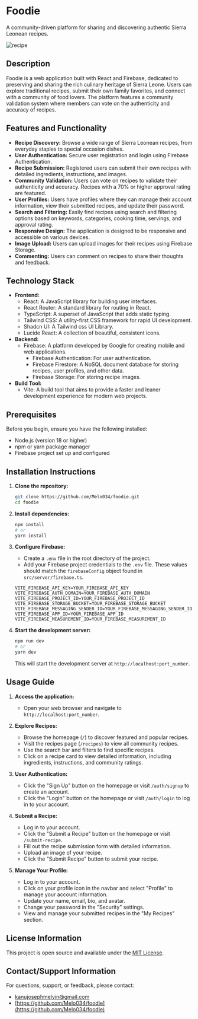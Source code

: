 # Foodie

A community-driven platform for sharing and discovering authentic Sierra Leonean recipes.

![recipe](https://github.com/user-attachments/assets/bb03a0ef-c38a-42fc-b47f-105b6512f9a7)

## Description

Foodie is a web application built with React and Firebase, dedicated to preserving and sharing the rich culinary heritage of Sierra Leone. Users can explore traditional recipes, submit their own family favorites, and connect with a community of food lovers. The platform features a community validation system where members can vote on the authenticity and accuracy of recipes.

## Features and Functionality

*   **Recipe Discovery:** Browse a wide range of Sierra Leonean recipes, from everyday staples to special occasion dishes.
*   **User Authentication:** Secure user registration and login using Firebase Authentication.
*   **Recipe Submission:** Registered users can submit their own recipes with detailed ingredients, instructions, and images.
*   **Community Validation:** Users can vote on recipes to validate their authenticity and accuracy. Recipes with a 70% or higher approval rating are featured.
*   **User Profiles:** Users have profiles where they can manage their account information, view their submitted recipes, and update their password.
*   **Search and Filtering:** Easily find recipes using search and filtering options based on keywords, categories, cooking time, servings, and approval rating.
*   **Responsive Design:** The application is designed to be responsive and accessible on various devices.
*   **Image Upload:** Users can upload images for their recipes using Firebase Storage.
*   **Commenting:** Users can comment on recipes to share their thoughts and feedback.

## Technology Stack

*   **Frontend:**
    *   React: A JavaScript library for building user interfaces.
    *   React Router: A standard library for routing in React.
    *   TypeScript: A superset of JavaScript that adds static typing.
    *   Tailwind CSS: A utility-first CSS framework for rapid UI development.
    *   Shadcn UI: A Tailwind css UI Library.
    *   Lucide React: A collection of beautiful, consistent icons.
*   **Backend:**
    *   Firebase: A platform developed by Google for creating mobile and web applications.
        *   Firebase Authentication: For user authentication.
        *   Firebase Firestore: A NoSQL document database for storing recipes, user profiles, and other data.
        *   Firebase Storage: For storing recipe images.
*   **Build Tool:**
    *   Vite: A build tool that aims to provide a faster and leaner development experience for modern web projects.

## Prerequisites

Before you begin, ensure you have the following installed:

*   Node.js (version 18 or higher)
*   npm or yarn package manager
*   Firebase project set up and configured

## Installation Instructions

1.  **Clone the repository:**

    ```bash
    git clone https://github.com/Melo034/foodie.git
    cd foodie
    ```

2.  **Install dependencies:**

    ```bash
    npm install
    # or
    yarn install
    ```

3.  **Configure Firebase:**

    *   Create a `.env` file in the root directory of the project.
    *   Add your Firebase project credentials to the `.env` file.  These values should match the `firebaseConfig` object found in `src/server/firebase.ts`.

    ```
    VITE_FIREBASE_API_KEY=YOUR_FIREBASE_API_KEY
    VITE_FIREBASE_AUTH_DOMAIN=YOUR_FIREBASE_AUTH_DOMAIN
    VITE_FIREBASE_PROJECT_ID=YOUR_FIREBASE_PROJECT_ID
    VITE_FIREBASE_STORAGE_BUCKET=YOUR_FIREBASE_STORAGE_BUCKET
    VITE_FIREBASE_MESSAGING_SENDER_ID=YOUR_FIREBASE_MESSAGING_SENDER_ID
    VITE_FIREBASE_APP_ID=YOUR_FIREBASE_APP_ID
    VITE_FIREBASE_MEASUREMENT_ID=YOUR_FIREBASE_MEASUREMENT_ID
    ```

4.  **Start the development server:**

    ```bash
    npm run dev
    # or
    yarn dev
    ```

    This will start the development server at `http://localhost:port_number`.

## Usage Guide

1.  **Access the application:**

    *   Open your web browser and navigate to `http://localhost:port_number`.

2.  **Explore Recipes:**

    *   Browse the homepage (`/`) to discover featured and popular recipes.
    *   Visit the recipes page (`/recipes`) to view all community recipes.
    *   Use the search bar and filters to find specific recipes.
    *   Click on a recipe card to view detailed information, including ingredients, instructions, and community ratings.

3.  **User Authentication:**

    *   Click the "Sign Up" button on the homepage or visit `/auth/signup` to create an account.
    *   Click the "Login" button on the homepage or visit `/auth/login` to log in to your account.

4.  **Submit a Recipe:**

    *   Log in to your account.
    *   Click the "Submit a Recipe" button on the homepage or visit `/submit-recipe`.
    *   Fill out the recipe submission form with detailed information.
    *   Upload an image of your recipe.
    *   Click the "Submit Recipe" button to submit your recipe.

5.  **Manage Your Profile:**

    *   Log in to your account.
    *   Click on your profile icon in the navbar and select "Profile" to manage your account information.
    *   Update your name, email, bio, and avatar.
    *   Change your password in the "Security" settings.
    *   View and manage your submitted recipes in the "My Recipes" section.


## License Information

This project is open source and available under the [MIT License](LICENSE).

## Contact/Support Information

For questions, support, or feedback, please contact:

*   [kanujosephmelvin@gmail.com](mailto:kanujosephmelvin@gmail.com)
*   [https://github.com/Melo034/foodie](https://github.com/Melo034/foodie)
